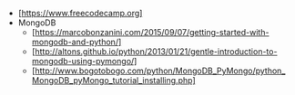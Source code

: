* [https://www.freecodecamp.org]
* MongoDB
  - [https://marcobonzanini.com/2015/09/07/getting-started-with-mongodb-and-python/]
  - [http://altons.github.io/python/2013/01/21/gentle-introduction-to-mongodb-using-pymongo/]
  - [http://www.bogotobogo.com/python/MongoDB_PyMongo/python_MongoDB_pyMongo_tutorial_installing.php]
